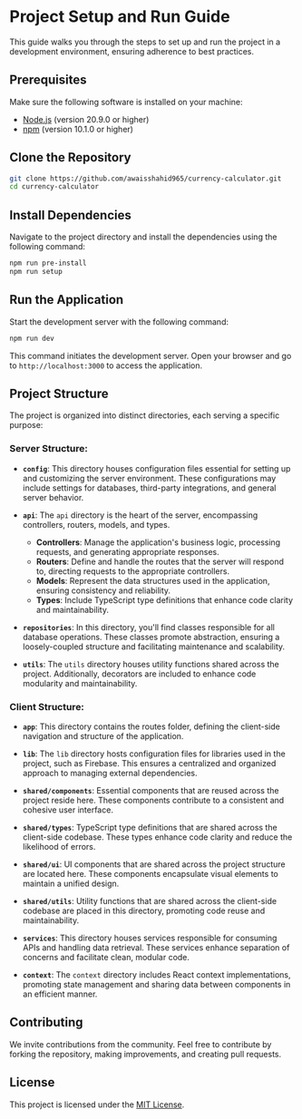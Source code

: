 # Project Setup and Run Guide

This guide walks you through the steps to set up and run the project in a development environment, ensuring adherence to best practices.

## Prerequisites

Make sure the following software is installed on your machine:

- [Node.js](https://nodejs.org/en/) (version 20.9.0 or higher)
- [npm](https://www.npmjs.com/) (version 10.1.0 or higher)

## Clone the Repository

```bash
git clone https://github.com/awaisshahid965/currency-calculator.git
cd currency-calculator
```

## Install Dependencies

Navigate to the project directory and install the dependencies using the following command:

```bash
npm run pre-install
npm run setup
```

## Run the Application

Start the development server with the following command:

```bash
npm run dev
```

This command initiates the development server. Open your browser and go to `http://localhost:3000` to access the application.

## Project Structure

The project is organized into distinct directories, each serving a specific purpose:

### Server Structure:

- **`config`**: This directory houses configuration files essential for setting up and customizing the server environment. These configurations may include settings for databases, third-party integrations, and general server behavior.

- **`api`**: The `api` directory is the heart of the server, encompassing controllers, routers, models, and types. 
  - **Controllers**: Manage the application's business logic, processing requests, and generating appropriate responses.
  - **Routers**: Define and handle the routes that the server will respond to, directing requests to the appropriate controllers.
  - **Models**: Represent the data structures used in the application, ensuring consistency and reliability.
  - **Types**: Include TypeScript type definitions that enhance code clarity and maintainability.

- **`repositories`**: In this directory, you'll find classes responsible for all database operations. These classes promote abstraction, ensuring a loosely-coupled structure and facilitating maintenance and scalability.

- **`utils`**: The `utils` directory houses utility functions shared across the project. Additionally, decorators are included to enhance code modularity and maintainability.

### Client Structure:

- **`app`**: This directory contains the routes folder, defining the client-side navigation and structure of the application.

- **`lib`**: The `lib` directory hosts configuration files for libraries used in the project, such as Firebase. This ensures a centralized and organized approach to managing external dependencies.

- **`shared/components`**: Essential components that are reused across the project reside here. These components contribute to a consistent and cohesive user interface.

- **`shared/types`**: TypeScript type definitions that are shared across the client-side codebase. These types enhance code clarity and reduce the likelihood of errors.

- **`shared/ui`**: UI components that are shared across the project structure are located here. These components encapsulate visual elements to maintain a unified design.

- **`shared/utils`**: Utility functions that are shared across the client-side codebase are placed in this directory, promoting code reuse and maintainability.

- **`services`**: This directory houses services responsible for consuming APIs and handling data retrieval. These services enhance separation of concerns and facilitate clean, modular code.

- **`context`**: The `context` directory includes React context implementations, promoting state management and sharing data between components in an efficient manner.

## Contributing

We invite contributions from the community. Feel free to contribute by forking the repository, making improvements, and creating pull requests.

## License

This project is licensed under the [MIT License](LICENSE).